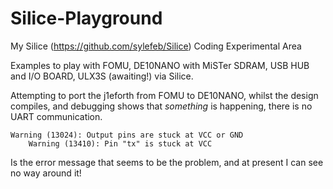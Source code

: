 # Silice-Playground
My Silice (https://github.com/sylefeb/Silice) Coding Experimental Area

Examples to play with FOMU, DE10NANO with MiSTer SDRAM, USB HUB and I/O BOARD, ULX3S (awaiting!) via Silice.

Attempting to port the j1eforth from FOMU to DE10NANO, whilst the design compiles, and debugging shows that _something_ is happening, there is no UART communication.

```
Warning (13024): Output pins are stuck at VCC or GND
	Warning (13410): Pin "tx" is stuck at VCC
```

Is the error message that seems to be the problem, and at present I can see no way around it!
